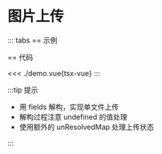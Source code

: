 # 图片上传

<script setup lang="ts">
import Demo from "./demo.vue";
</script>

::: tabs
== 示例

<Demo />

== 代码

<<< ./demo.vue{tsx-vue}
:::

:::tip 提示

- 用 fields 解构，实现单文件上传
- 解构过程注意 undefined 的值处理
- 使用额外的 unResolvedMap 处理上传状态

:::
